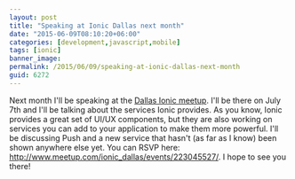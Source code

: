 ```yaml
---
layout: post
title: "Speaking at Ionic Dallas next month"
date: "2015-06-09T08:10:20+06:00"
categories: [development,javascript,mobile]
tags: [ionic]
banner_image: 
permalink: /2015/06/09/speaking-at-ionic-dallas-next-month
guid: 6272
---
```


Next month I'll be speaking at the <a href="http://www.meetup.com/ionic_dallas/">Dallas Ionic meetup</a>. I'll be there on July 7th and I'll be talking about the services Ionic provides. As you know, Ionic provides a great set of UI/UX components, but they are also working on services you can add to your application to make them more powerful. I'll be discussing Push and a new service that hasn't (as far as I know) been shown anywhere else yet. You can RSVP here: <a href="http://www.meetup.com/ionic_dallas/events/223045527/">http://www.meetup.com/ionic_dallas/events/223045527/</a>. I hope to see you there!